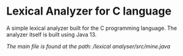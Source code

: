 # Lexical Analyzer for C language
A simple lexical analyzer built for the C programming language. The analyzer itself is built using Java 13.

*The main file is found at the path: /lexical analyser/src/mine.java*


